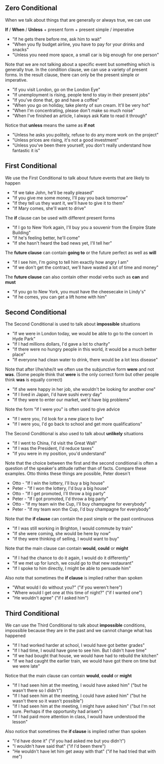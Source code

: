 ## Zero Conditional

When we talk about things that are generally or always true, we can use

**If** / **When** / **Unless** + present form + present simple / imperative

- "If he gets there before me, ask him to wait"
- "When you fly budget airline, you have to pay for your drinks and snacks"
- "Unless you need more space, a small car is big enough for one person"

Note that we are not talking about a specific event but something which is generally true. In the condition clause, we can use a variety of present forms. In the result clause, there can only be the present simple or imperative.
- "If you visit London, go on the London Eye"
- "If unemployment is rising, people tend to stay in their present jobs"
- "If you've done that, go and have a coffee"
- "When you go on holiday, take plenty of sun cream. It'll be very hot"
- "When I'm concentrating, please don't make so much noise"
- "When I've finished an article, I always ask Kate to read it through"

Notice that **unless** means the same as **if not**
- "Unless he asks you politely, refuse to do any more work on the project"
- "Unless prices are rising, it's not a good investment"
- "Unless you've been there yourself, you don't really understand how fantastic it is"

## First Conditional

We use the First Conditional to talk about future events that are likely to happen
- "If we take John, he'll be really pleased"
- "If you give me some money, I'll pay you back tomorrow"
- "If they tell us they want it, we'll have to give it to them"
- "If Mary comes, she'll want to drive"

The **if** clause can be used with different present forms
- "If I go to New York again, I'll buy you a souvenir from the Empire State Building"
- "If he's feeling better, he'll come"
- "If she hasn't heard the bad news yet, I'll tell her"

The **future clause** can contain **going to** or the future perfect as well as **will**
- "If I see him, I'm going to tell him exactly how angry I am"
- "If we don't get the contract, we'll have wasted a lot of time and money"

The **future clause** can also contain other modal verbs such as **can** and **must**
- "If you go to New York, you must have the cheesecake in Lindy's"
- "If he comes, you can get a lift home with him"

## Second Conditional

The Second Conditional is used to talk about **impossible** situations
- "If we were in London today, we would be able to go to the concert in Hyde Park"
- "If I had millions dollars, I'd gave a lot to charity"
- "If there were no hungry people in this world, it would be a much better place"
- "If everyone had clean water to drink, there would be a lot less disease"

Note that after I/he/she/it we often use the subjunctive form **were** and not **was**. (Some people think that **were** is the only correct form but other people think **was** is equally correct)
- "If she were happy in her job, she wouldn't be looking for another one"
- "If I lived in Japan, I'd have sushi every day"
- "If they were to enter our market, we'd have big problems"

Note the form "if I were you" is often used to give advice
- "If I were you, I'd look for a new place to live"
- "If I were you, I'd go back to school and get more qualifications"

The Second Conditional is also used to talk about **unlikely** situations
- "If I went to China, I'd visit the Great Wall"
- "If I was the President, I'd reduce taxes"
- "If you were in my position, you'd understand"

Note that the choice between the first and the second conditional is often a question of the speaker's attitude rather than of facts. Compare these examples. Otto thinks these things are possible, Peter doesn't
- Otto - "If I win the lottery, I'll buy a big house"
- Peter - "If I won the lottery, I'd buy a big house"
- Otto - "If I get promoted, I'll throw a big party"
- Peter -  "If I got promoted, I'd throw a big party"
- Otto - "If my team win the Cup, I'll buy champagne for everybody"
- Peter - "If my team won the Cup, I'd buy champagne for everybody"

Note that the **if clause** can contain the past simple or the past continuous
- "If I was still working in Brighton, I would commute by train"
- "If she were coming, she would be here by now"
- "If they were thinking of selling, I would want to buy"

Note that the main clause can contain **would**, **could** or **might**
- "If I had the chance to do it again, I would do it differently"
- "If we met up for lunch, we could go to that new restaurant"
- "If I spoke to him directly, I might be able to persuade him"

Also note that sometimes the **if clause** is implied rather than spoken
- "What would I do without you?" ("if you weren't here")
- "Where would I get one at this time of night?" ("if I wanted one")
- "He wouldn't agree" ("if I asked him")

## Third Conditional

We can use the Third Conditional to talk about **impossible** conditions, impossible because they are in the past and we cannot change what has happened
- "If I had worked harder at school, I would have got better grades"
- "If I had time, I would have gone to see him. But I didn't have time"
- "If we had bought that house, we would have had to rebuild the kitchen"
- "If we had caught the earlier train, we would have got there on time but we were late"

Notice that the main clause can contain **would**, **could** or **might**
- "If I had seen him at the meeting, I would have asked him" ("but he wasn't there so I didn't")
- "If I had seen him at the meeting, I could have asked him" ("but he wasn't there so it wasn't possible")
- "If I had seen him at the meeting, I might have asked him" ("but I'm not sure. Perhaps if the opportunity had arisen")
- "If I had paid more attention in class, I would have understood the lesson"

Also notice that sometimes the **if clause** is implied rather than spoken
- "I'd have done it" ("if you had asked me but you didn't")
- "I wouldn't have said that" ("if I'd been there")
- "He wouldn't have let him get away with that" ("if he had tried that with me") 
